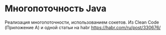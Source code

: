 # Многопоточность Java
Реализация многопоточности, использованием сокетов.
Из Clean Code (Приложение А) и одной статьи на habr
https://habr.com/ru/post/330676/